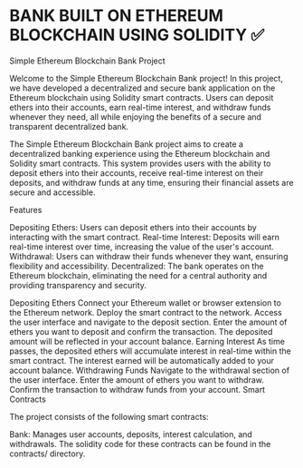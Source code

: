 # BANK BUILT ON ETHEREUM BLOCKCHAIN USING SOLIDITY ✅


Simple Ethereum Blockchain Bank Project

Welcome to the Simple Ethereum Blockchain Bank project! In this project, we have developed a decentralized and secure bank application on the Ethereum blockchain using Solidity smart contracts. Users can deposit ethers into their accounts, earn real-time interest, and withdraw funds whenever they need, all while enjoying the benefits of a secure and transparent decentralized bank.


The Simple Ethereum Blockchain Bank project aims to create a decentralized banking experience using the Ethereum blockchain and Solidity smart contracts. This system provides users with the ability to deposit ethers into their accounts, receive real-time interest on their deposits, and withdraw funds at any time, ensuring their financial assets are secure and accessible.

Features

Depositing Ethers: Users can deposit ethers into their accounts by interacting with the smart contract.
Real-time Interest: Deposits will earn real-time interest over time, increasing the value of the user's account.
Withdrawal: Users can withdraw their funds whenever they want, ensuring flexibility and accessibility.
Decentralized: The bank operates on the Ethereum blockchain, eliminating the need for a central authority and providing transparency and security.

Depositing Ethers
Connect your Ethereum wallet or browser extension to the Ethereum network.
Deploy the smart contract to the network.
Access the user interface and navigate to the deposit section.
Enter the amount of ethers you want to deposit and confirm the transaction.
The deposited amount will be reflected in your account balance.
Earning Interest
As time passes, the deposited ethers will accumulate interest in real-time within the smart contract.
The interest earned will be automatically added to your account balance.
Withdrawing Funds
Navigate to the withdrawal section of the user interface.
Enter the amount of ethers you want to withdraw.
Confirm the transaction to withdraw funds from your account.
Smart Contracts

The project consists of the following smart contracts:

Bank: Manages user accounts, deposits, interest calculation, and withdrawals.
The solidity code for these contracts can be found in the contracts/ directory.


